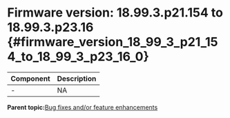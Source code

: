 # Firmware version: 18.99.3.p21.154 to 18.99.3.p23.16 {#firmware_version_18_99_3_p21_154_to_18_99_3_p23_16_0}

|Component|Description|
|-----------|-------------|
|-|NA|

**Parent topic:**[Bug fixes and/or feature enhancements](../topics/bug_fixes_and_or_feature_enhancements_04.md)

